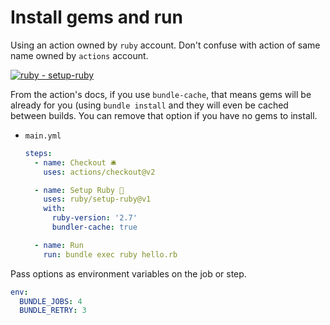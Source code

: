 # Install gems and run 

Using an action owned by `ruby` account. Don't confuse with action of same name  owned by `actions` account.

[![ruby - setup-ruby](https://img.shields.io/static/v1?label=ruby&message=setup-ruby&color=blue&logo=github)](https://github.com/ruby/setup-ruby)

From the action's docs, if you use `bundle-cache`, that means gems will be already for you (using `bundle install` and they will even be cached between builds. You can remove that option if you have no gems to install.

- `main.yml`
    ```yaml
    steps:
      - name: Checkout 🛎️
        uses: actions/checkout@v2

      - name: Setup Ruby 💎
        uses: ruby/setup-ruby@v1
        with:
          ruby-version: '2.7'
          bundler-cache: true

      - name: Run
        run: bundle exec ruby hello.rb
    ```

Pass options as environment variables on the job or step.

```yaml
env:
  BUNDLE_JOBS: 4
  BUNDLE_RETRY: 3
```

